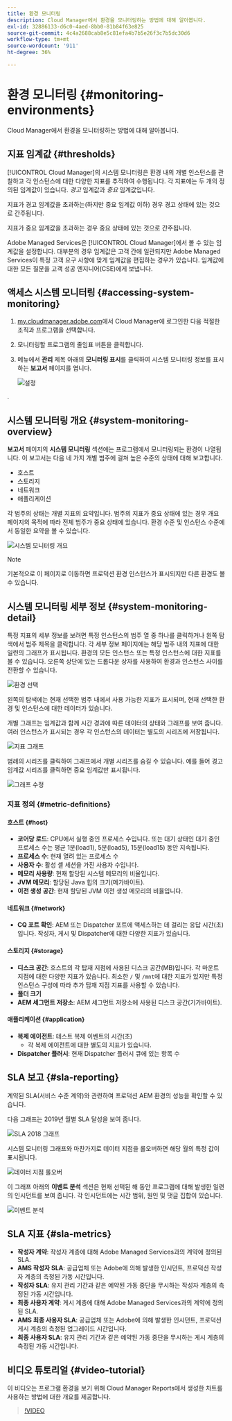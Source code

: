 ```yaml
---
title: 환경 모니터링
description: Cloud Manager에서 환경을 모니터링하는 방법에 대해 알아봅니다.
exl-id: 32886133-d6c0-4aed-8bb0-81b84f63e825
source-git-commit: 4c4a2688cab8e5c81efa4b7b5e26f3c7b5dc30d6
workflow-type: tm+mt
source-wordcount: '911'
ht-degree: 36%

---
```



# 환경 모니터링 {#monitoring-environments}

Cloud Manager에서 환경을 모니터링하는 방법에 대해 알아봅니다.

## 지표 임계값 {#thresholds}

[!UICONTROL Cloud Manager]의 시스템 모니터링은 환경 내의 개별 인스턴스를 관찰하고 각 인스턴스에 대한 다양한 지표를 추적하여 수행됩니다. 각 지표에는 두 개의 정의된 임계값이 있습니다. *경고* 임계값과 *중요* 임계값입니다.

지표가 경고 임계값을 초과하는(하지만 중요 임계값 이하) 경우 경고 상태에 있는 것으로 간주됩니다.

지표가 중요 임계값을 초과하는 경우 중요 상태에 있는 것으로 간주됩니다.

Adobe Managed Services은 [!UICONTROL Cloud Manager]에서 볼 수 있는 임계값을 설정합니다. 대부분의 경우 임계값은 고객 간에 일관되지만 Adobe Managed Services이 특정 고객 요구 사항에 맞게 임계값을 편집하는 경우가 있습니다. 임계값에 대한 모든 질문을 고객 성공 엔지니어(CSE)에게 보냅니다.

## 액세스 시스템 모니터링 {#accessing-system-monitoring}

1. [my.cloudmanager.adobe.com](https://my.cloudmanager.adobe.com)에서 Cloud Manager에 로그인한 다음 적절한 조직과 프로그램을 선택합니다.

1. 모니터링할 프로그램의 줄임표 버튼을 클릭합니다.
1. 메뉴에서 **관리** 제목 아래의 **모니터링 표시**&#x200B;를 클릭하여 시스템 모니터링 정보를 표시하는 **보고서** 페이지를 엽니다.

   ![설정](/help/assets/first-timea1.png)

.

## 시스템 모니터링 개요 {#system-monitoring-overview}

**보고서** 페이지의 **시스템 모니터링** 섹션에는 프로그램에서 모니터링되는 환경이 나열됩니다. 이 보고서는 다음 네 가지 개별 범주에 걸쳐 높은 수준의 상태에 대해 보고합니다.

* 호스트
* 스토리지
* 네트워크
* 애플리케이션

각 범주의 상태는 개별 지표의 요약입니다. 범주의 지표가 중요 상태에 있는 경우 개요 페이지의 목적에 따라 전체 범주가 중요 상태에 있습니다. 환경 수준 및 인스턴스 수준에서 동일한 요약을 볼 수 있습니다.

![시스템 모니터링 개요](/help/assets/System-Monitoring-Reports.png)

>[!NOTE]
>
>기본적으로 이 페이지로 이동하면 프로덕션 환경 인스턴스가 표시되지만 다른 환경도 볼 수 있습니다.

## 시스템 모니터링 세부 정보 {#system-monitoring-detail}

특정 지표의 세부 정보를 보려면 특정 인스턴스의 범주 열 중 하나를 클릭하거나 왼쪽 탐색에서 범주 제목을 클릭합니다. 각 세부 정보 페이지에는 해당 범주 내의 지표에 대한 일련의 그래프가 표시됩니다. 환경의 모든 인스턴스 또는 특정 인스턴스에 대한 지표를 볼 수 있습니다. 오른쪽 상단에 있는 드롭다운 상자를 사용하여 환경과 인스턴스 사이를 전환할 수 있습니다.

![환경 선택](/help/assets/System_Monitoring1.png)

왼쪽의 탐색에는 현재 선택한 범주 내에서 사용 가능한 지표가 표시되며, 현재 선택한 환경 및 인스턴스에 대한 데이터가 있습니다.

개별 그래프는 임계값과 함께 시간 경과에 따른 데이터의 상태와 그래프를 보여 줍니다. 여러 인스턴스가 표시되는 경우 각 인스턴스의 데이터는 별도의 시리즈에 저장됩니다.

![지표 그래프](/help/assets/Monitoring_Graphs1.png)

범례의 시리즈를 클릭하여 그래프에서 개별 시리즈를 숨길 수 있습니다.
예를 들어 경고 임계값 시리즈를 클릭하면 중요 임계값만 표시됩니다.

![그래프 수정](/help/assets/Monitoring_Graphs2.png)

### 지표 정의 {#metric-definitions}

#### 호스트 {#host}

* **코어당 로드**: CPU에서 실행 중인 프로세스 수입니다. 또는 대기 상태인 대기 중인 프로세스 수는 평균 1분(load1), 5분(load5), 15분(load15) 동안 지속됩니다.
* **프로세스 수**: 현재 열려 있는 프로세스 수
* **사용자 수**: 활성 셸 세션을 가진 사용자 수입니다.
* **메모리 사용량**: 현재 할당된 시스템 메모리의 비율입니다.
* **JVM 메모리**: 할당된 Java 힙의 크기(메가바이트).
* **이전 생성 공간**: 현재 할당된 JVM 이전 생성 메모리의 비율입니다.

#### 네트워크 {#network}

* **CQ 포트 확인**: AEM 또는 Dispatcher 포트에 액세스하는 데 걸리는 응답 시간(초)입니다. 작성자, 게시 및 Dispatcher에 대한 다양한 지표가 있습니다.

#### 스토리지 {#storage}

* **디스크 공간**: 호스트의 각 탑재 지점에 사용된 디스크 공간(MB)입니다. 각 마운트 지점에 대한 다양한 지표가 있습니다. 최소한 `/` 및 `/mnt`에 대한 지표가 있지만 특정 인스턴스 구성에 따라 추가 탑재 지점 지표를 사용할 수 있습니다.
* **폴더 크기**
* **AEM 세그먼트 저장소**: AEM 세그먼트 저장소에 사용된 디스크 공간(기가바이트).

#### 애플리케이션 {#application}

* **복제 에이전트**: 테스트 복제 이벤트의 시간(초)
   * 각 복제 에이전트에 대한 별도의 지표가 있습니다.
* **Dispatcher 플러시**: 현재 Dispatcher 플러시 큐에 있는 항목 수

## SLA 보고 {#sla-reporting}

계약된 SLA(서비스 수준 계약)와 관련하여 프로덕션 AEM 환경의 성능을 확인할 수 있습니다.

다음 그래프는 2019년 월별 SLA 달성을 보여 줍니다.

![SLA 2018 그래프](/help/assets/SLA-Reports-one.png)

시스템 모니터링 그래프와 마찬가지로 데이터 지점을 롤오버하면 해당 월의 특정 값이 표시됩니다.

![데이터 지점 롤오버](/help/assets/SLA-Reports-two.png)

이 그래프 아래의 **이벤트 분석** 섹션은 현재 선택된 해 동안 프로그램에 대해 발생한 일련의 인시던트를 보여 줍니다. 각 인시던트에는 시간 범위, 원인 및 댓글 집합이 있습니다.

![이벤트 분석](/help/assets/sla-reporting3.png)

## SLA 지표 {#sla-metrics}

* **작성자 계약**: 작성자 계층에 대해 Adobe Managed Services과의 계약에 정의된 SLA.
* **AMS 작성자 SLA**: 공급업체 또는 Adobe에 의해 발생한 인시던트, 프로덕션 작성자 계층의 측정된 가동 시간입니다.
* **작성자 SLA**: 유지 관리 기간과 같은 예약된 가동 중단을 무시하는 작성자 계층의 측정된 가동 시간입니다.
* **최종 사용자 계약**: 게시 계층에 대해 Adobe Managed Services과의 계약에 정의된 SLA.
* **AMS 최종 사용자 SLA**: 공급업체 또는 Adobe에 의해 발생한 인시던트, 프로덕션 게시 계층의 측정된 업그레이드 시간입니다.
* **최종 사용자 SLA**: 유지 관리 기간과 같은 예약된 가동 중단을 무시하는 게시 계층의 측정된 가동 시간입니다.

## 비디오 튜토리얼 {#video-tutorial}

이 비디오는 프로그램 환경을 보기 위해 Cloud Manager Reports에서 생성한 차트를 사용하는 방법에 대한 개요를 제공합니다.

>[!VIDEO](https://video.tv.adobe.com/v/26315/)
